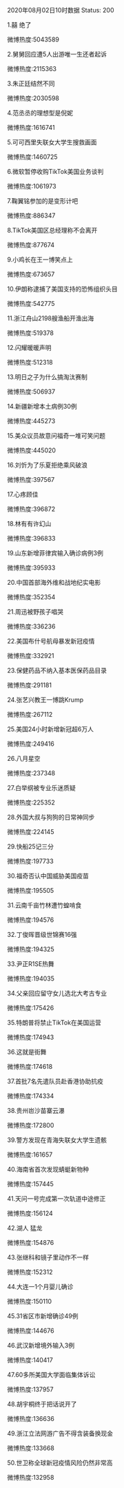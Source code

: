 2020年08月02日10时数据
Status: 200

1.囍 绝了

微博热度:5043589

2.舅舅回应遭5人出游唯一生还者起诉

微博热度:2115363

3.朱正廷结然不同

微博热度:2030598

4.范丞丞的理想型是倪妮

微博热度:1616741

5.可可西里失联女大学生搜救画面

微博热度:1460725

6.微软暂停收购TikTok美国业务谈判

微博热度:1061973

7.鞠翼铭参加的是变形计吧

微博热度:886347

8.TikTok美国区总经理称不会离开

微博热度:877674

9.小鸡长在王一博笑点上

微博热度:673657

10.伊朗称逮捕了美国支持的恐怖组织头目

微博热度:542775

11.浙江舟山2198艘渔船开渔出海

微博热度:519378

12.闪耀暖暖声明

微博热度:512318

13.明日之子为什么搞淘汰赛制

微博热度:506937

14.新疆新增本土病例30例

微博热度:445273

15.美众议员故意问福奇一堆可笑问题

微博热度:445020

16.刘忻为了乐夏拒绝乘风破浪

微博热度:397567

17.心疼顾佳

微博热度:396872

18.林有有许幻山

微博热度:396833

19.山东新增菲律宾输入确诊病例3例

微博热度:395933

20.中国首部海外维和战地纪实电影

微博热度:352354

21.周迅被野孩子唱哭

微博热度:336236

22.美国布什号航母暴发新冠疫情

微博热度:332921

23.保健药品不纳入基本医保药品目录

微博热度:291181

24.张艺兴教王一博跳Krump

微博热度:267112

25.美国24小时新增新冠超6万人

微博热度:249416

26.八月星空

微博热度:237348

27.白举纲被专业乐迷质疑

微博热度:225352

28.外国大叔与狗狗的日常神同步

微博热度:224145

29.快船25记三分

微博热度:197733

30.福奇否认中国威胁美国疫苗

微博热度:195505

31.云南千亩竹林遭竹蝗啃食

微博热度:194576

32.丁俊晖晋级世锦赛16强

微博热度:194325

33.尹正R1SE热舞

微博热度:194035

34.父亲回应留守女儿选北大考古专业

微博热度:175426

35.特朗普将禁止TikTok在美国运营

微博热度:174943

36.这就是街舞

微博热度:174618

37.首批7名先遣队员赴香港协助抗疫

微博热度:174334

38.贵州岜沙苗寨云瀑

微博热度:172800

39.警方发现在青海失联女大学生遗骸

微博热度:161657

40.海南省首次发现蜻蜓新物种

微博热度:157445

41.天问一号完成第一次轨道中途修正

微博热度:156124

42.湖人 猛龙

微博热度:154876

43.张继科和镜子里动作不一样

微博热度:152312

44.大连一1个月婴儿确诊

微博热度:150110

45.31省区市新增确诊49例

微博热度:144676

46.武汉新增境外输入3例

微博热度:140417

47.60多所美国大学面临集体诉讼

微博热度:137957

48.胡宇桐终于把话说开了

微博热度:136636

49.浙江立法网游广告不得含装备换现金

微博热度:133668

50.世卫称全球新冠疫情风险仍然非常高

微博热度:132958

